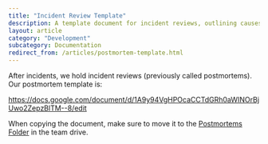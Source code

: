 ```yaml
---
title: "Incident Review Template"
description: A template document for incident reviews, outlining causes, a timeline of events, and action items
layout: article
category: "Development"
subcategory: Documentation
redirect_from: /articles/postmortem-template.html
---
```


After incidents, we hold incident reviews (previously called postmortems). Our postmortem template is:

<https://docs.google.com/document/d/1A9y94VgHPOcaCCTdGRh0aWINOrBjUwo2ZepzBlTM--8/edit>

When copying the document, make sure to move it to the [Postmortems Folder](https://drive.google.com/drive/folders/1ZdroGfCbGmeUPuCqiR8BetUhEXRfk4ui) in the team drive.
